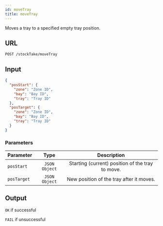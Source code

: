 ```yaml
---
id: moveTray
title: moveTray
---
```


Moves a tray to a specified empty tray position.
## URL
```http request
POST /stockTake/moveTray
```

## Input
```json
{
  "posStart": {
    "zone": "Zone ID",
    "bay": "Bay ID",
    "tray": "Tray ID"
  },
  "posTarget": {
    "zone": "Zone ID",
    "bay": "Bay ID",
    "tray": "Tray ID"
  }
}
```

### Parameters
| Parameter | Type | Description |
| --------- | :--: | :---------: |
|`posStart`|`JSON Object`|Starting (current) position of the tray to move.|
|`posTarget`|`JSON Object`|New position of the tray after it moves.|

## Output
`OK` if successful

`FAIL` if unsuccessful
